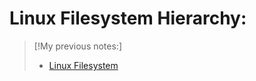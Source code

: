# Linux Filesystem Hierarchy:

>[!My previous notes:]
> - [Linux Filesystem](https://github.com/TrshPuppy/obsidian-notes/blob/main/computers/linux/filesystem-hierarchy.md) 
